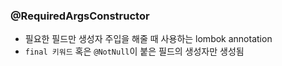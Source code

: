 ### @RequiredArgsConstructor
- 필요한 필드만 생성자 주입을 해줄 때 사용하는 lombok annotation
- `final 키워드` 혹은 `@NotNull`이 붙은 필드의 생성자만 생성됨